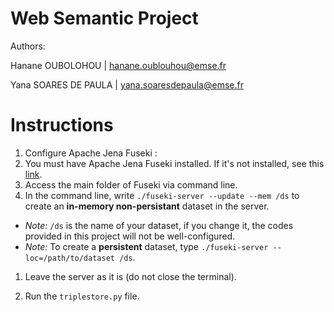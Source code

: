 # Web Semantic Project
Authors:

Hanane OUBOLOHOU  |   hanane.oublouhou@emse.fr

Yana SOARES DE PAULA  |   yana.soaresdepaula@emse.fr


# Instructions

1. Configure Apache Jena Fuseki :
 1. You must have Apache Jena Fuseki installed. If it's not installed, see this [link](https://jena.apache.org/documentation/fuseki2/#download-fuseki).
 1. Access the main folder of Fuseki via command line.
 1. In the command line, write `./fuseki-server --update --mem /ds` to create an **in-memory non-persistant** dataset in the server.
  * *Note:* `/ds` is the name of your dataset, if you change it, the codes provided in this project will not be well-configured.
  * *Note:* To create a **persistent** dataset, type `./fuseki-server --loc=/path/to/dataset /ds`.
 1. Leave the server as it is (do not close the terminal).
  
1. Run the `triplestore.py` file.
